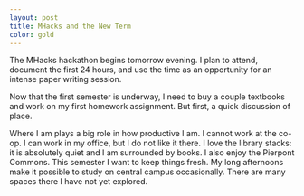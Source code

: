```yaml
---
layout: post
title: MHacks and the New Term
color: gold
---
```


The MHacks hackathon begins tomorrow evening. I plan to attend, document the first 24 hours, and use the time as an opportunity for an intense paper writing session.

Now that the first semester is underway, I need to buy a couple textbooks and work on my first homework assignment. But first, a quick discussion of place.

Where I am plays a big role in how productive I am. I cannot work at the co-op. I can work in my office, but I do not like it there. I love the library stacks:  it is absolutely quiet and I am surrounded by books. I also enjoy the Pierpont Commons. This semester I want to keep things fresh. My long afternoons make it possible to study on central campus occasionally. There are many spaces there I have not yet explored.
